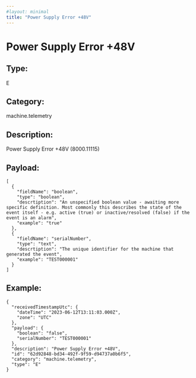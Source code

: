 ```yaml
---
#layout: minimal
title: "Power Supply Error +48V"
---
```


# Power Supply Error +48V

## Type:

E

## Category:

machine.telemetry

## Description: 

Power Supply Error +48V (8000.11115)

## Payload:

```
[
  {
    "fieldName": "boolean",
    "type": "boolean",
    "descrtiption": "An unspecified boolean value - awaiting more specific definition. Most commonly this describes the state of the event itself - e.g. active (true) or inactive/resolved (false) if the event is an alarm",
    "example": "true"
  },
  {
    "fieldName": "serialNumber",
    "type": "text",
    "descrtiption": "The unique identifier for the machine that generated the event",
    "example": "TEST000001"
  }
]
```

## Example:

```
{
  "receivedTimestampUtc": {
    "dateTime": "2023-06-12T13:11:03.000Z",
    "zone": "UTC"
  },
  "payload": {
    "boolean": "false",
    "serialNumber": "TEST000001"
  },
  "description": "Power Supply Error +48V",
  "id": "62d92848-bd34-492f-9f59-d94737a0b6f5",
  "category": "machine.telemetry",
  "type": "E"
}
```
